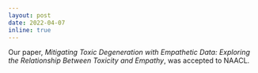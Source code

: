 ```yaml
---
layout: post
date: 2022-04-07
inline: true
---
```


Our paper, *Mitigating Toxic Degeneration with Empathetic Data: Exploring the Relationship Between Toxicity and Empathy*, was accepted to NAACL.
